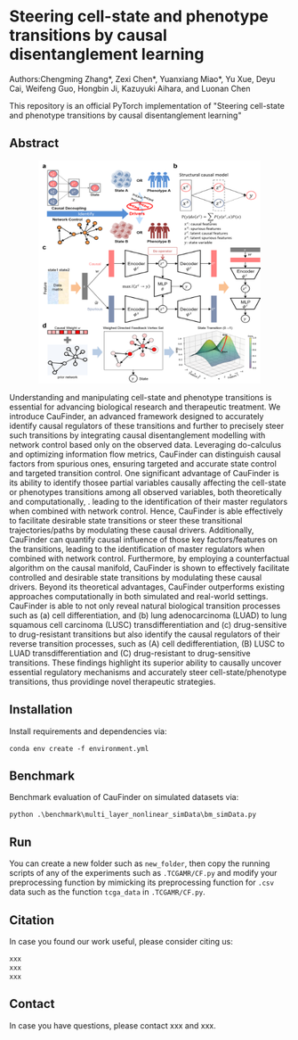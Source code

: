 # Steering cell-state and phenotype transitions by causal disentanglement learning

Authors:Chengming Zhang*, Zexi Chen*, Yuanxiang Miao*, Yu Xue, Deyu Cai, Weifeng Guo, Hongbin Ji,  Kazuyuki Aihara, and Luonan Chen

This repository is an official PyTorch implementation of "Steering cell-state and phenotype transitions by causal disentanglement learning"

## Abstract
<p align='center'><img src="main.png" alt="Logo" width="400" height="400"> </p>
Understanding and manipulating cell-state and phenotype transitions is essential for advancing biological research and therapeutic treatment. We introduce CauFinder, an advanced framework designed to accurately identify causal regulators of these transitions and further to precisely steer such transitions by integrating causal disentanglement modelling with network control based only on the observed data. Leveraging do-calculus and optimizing information flow metrics, CauFinder can distinguish causal factors from spurious ones, ensuring targeted and accurate state control and targeted transition control. One significant advantage of CauFinder is its ability to identify thosee partial variables causally affecting the cell-state or phenotypes transitions among all observed variables, both theoretically and computationally, . leading to the identification of their master regulators when combined with network control. Hence, CauFinder is able effectively to facilitate desirable state transitions or steer these transitional trajectories/paths by modulating these causal drivers. Additionally, CauFinder can quantify causal influence of those key factors/features on the transitions, leading to the identification of master regulators when combined with network control. Furthermore, by employing a counterfactual algorithm on the causal manifold, CauFinder is shown to effectively facilitate controlled and desirable state transitions by modulating these causal drivers. Beyond its theoretical advantages, CauFinder outperforms existing approaches computationally in both simulated and real-world settings. CauFinder is able to not only reveal natural biological transition processes such as (a) cell differentiation, and (b) lung adenocarcinoma (LUAD) to lung squamous cell carcinoma (LUSC) transdifferentiation and (c) drug-sensitive to drug-resistant transitions but also identify the causal regulators of their reverse transition processes, such as (A) cell dedifferentiation, (B) LUSC to LUAD transdifferentiation and (C) drug-resistant to drug-sensitive transitions. These findings highlight its superior ability to causally uncover essential regulatory mechanisms and accurately steer cell-state/phenotype transitions, thus providinge novel therapeutic strategies.

## Installation
Install requirements and dependencies via:
```
conda env create -f environment.yml
```

## Benchmark 
Benchmark evaluation of CauFinder on simulated datasets via:
```
python .\benchmark\multi_layer_nonlinear_simData\bm_simData.py
```

## Run
You can create a new folder such as `new_folder`, then copy the running scripts of any of the experiments such as `.TCGAMR/CF.py` and modify your preprocessing function by mimicking its preprocessing function for `.csv` data such as the function `tcga_data` in `.TCGAMR/CF.py`.

## Citation
In case you found our work useful, please consider citing us:
```
xxx
xxx
xxx
```

## Contact
In case you have questions, please contact xxx and xxx.





